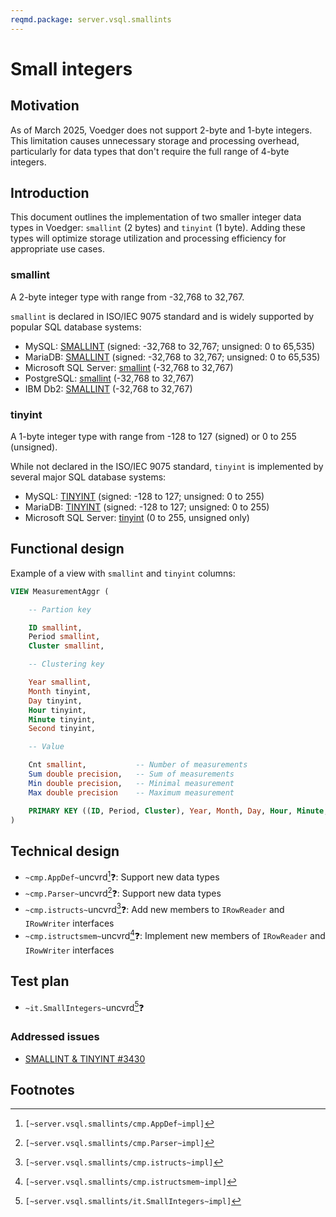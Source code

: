 ```yaml
---
reqmd.package: server.vsql.smallints
---
```


# Small integers

## Motivation

As of March 2025, Voedger does not support 2-byte and 1-byte integers. This limitation causes unnecessary storage and processing overhead, particularly for data types that don't require the full range of 4-byte integers.

## Introduction

This document outlines the implementation of two smaller integer data types in Voedger: `smallint` (2 bytes) and `tinyint` (1 byte). Adding these types will optimize storage utilization and processing efficiency for appropriate use cases.

### smallint

A 2-byte integer type with range from -32,768 to 32,767.

`smallint` is declared in ISO/IEC 9075 standard and is widely supported by popular SQL database systems:

- MySQL: [SMALLINT](https://dev.mysql.com/doc/refman/8.4/en/integer-types.html) (signed: -32,768 to 32,767; unsigned: 0 to 65,535)
- MariaDB: [SMALLINT](https://mariadb.com/kb/en/smallint/) (signed: -32,768 to 32,767; unsigned: 0 to 65,535)
- Microsoft SQL Server: [smallint](https://learn.microsoft.com/en-us/sql/t-sql/data-types/int-bigint-smallint-and-tinyint-transact-sql?view=sql-server-ver16) (-32,768 to 32,767)
- PostgreSQL: [smallint](https://www.postgresql.org/docs/current/datatype-numeric.html) (-32,768 to 32,767)
- IBM Db2: [SMALLINT](https://www.ibm.com/docs/en/db2/11.5?topic=list-numbers) (-32,768 to 32,767)

### tinyint

A 1-byte integer type with range from -128 to 127 (signed) or 0 to 255 (unsigned).

While not declared in the ISO/IEC 9075 standard, `tinyint` is implemented by several major SQL database systems:

- MySQL: [TINYINT](https://dev.mysql.com/doc/refman/8.4/en/integer-types.html) (signed: -128 to 127; unsigned: 0 to 255)
- MariaDB: [TINYINT](https://mariadb.com/kb/en/tinyint/) (signed: -128 to 127; unsigned: 0 to 255)
- Microsoft SQL Server: [tinyint](https://learn.microsoft.com/en-us/sql/t-sql/data-types/int-bigint-smallint-and-tinyint-transact-sql?view=sql-server-ver16) (0 to 255, unsigned only)

## Functional design

Example of a view with `smallint` and `tinyint` columns:

```sql
VIEW MeasurementAggr (

    -- Partion key

    ID smallint,
    Period smallint,
    Cluster smallint,

    -- Clustering key

    Year smallint,
    Month tinyint,
    Day tinyint,
    Hour tinyint,
    Minute tinyint,
    Second tinyint,

    -- Value

    Cnt smallint,           -- Number of measurements
    Sum double precision,   -- Sum of measurements
    Min double precision,   -- Minimal measurement
    Max double precision    -- Maximum measurement

    PRIMARY KEY ((ID, Period, Cluster), Year, Month, Day, Hour, Minute, Second)
)
```

## Technical design

- `~cmp.AppDef~`uncvrd[^1]❓: Support new data types
- `~cmp.Parser~`uncvrd[^2]❓: Support new data types
- `~cmp.istructs~`uncvrd[^3]❓: Add new members to `IRowReader` and `IRowWriter` interfaces
- `~cmp.istructsmem~`uncvrd[^4]❓: Implement new members of `IRowReader` and `IRowWriter` interfaces

## Test plan

- `~it.SmallIntegers~`uncvrd[^5]❓

### Addressed issues

- [SMALLINT & TINYINT #3430](https://github.com/voedger/voedger/issues/3430)

## Footnotes

[^1]: `[~server.vsql.smallints/cmp.AppDef~impl]`
[^2]: `[~server.vsql.smallints/cmp.Parser~impl]`
[^3]: `[~server.vsql.smallints/cmp.istructs~impl]`
[^4]: `[~server.vsql.smallints/cmp.istructsmem~impl]`
[^5]: `[~server.vsql.smallints/it.SmallIntegers~impl]`
